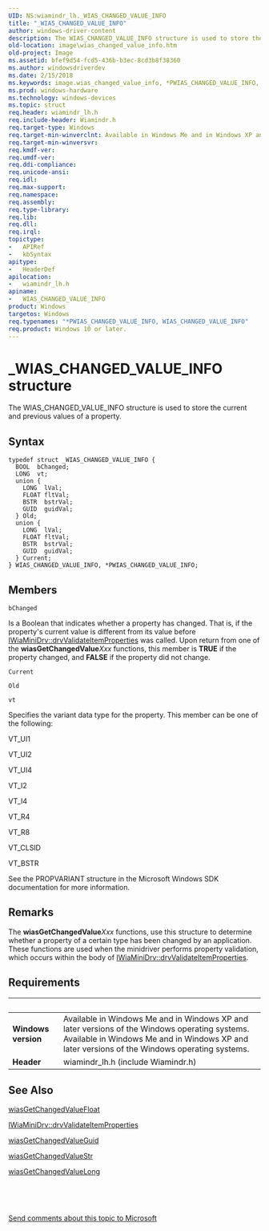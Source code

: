```yaml
---
UID: NS:wiamindr_lh._WIAS_CHANGED_VALUE_INFO
title: "_WIAS_CHANGED_VALUE_INFO"
author: windows-driver-content
description: The WIAS_CHANGED_VALUE_INFO structure is used to store the current and previous values of a property.
old-location: image\wias_changed_value_info.htm
old-project: Image
ms.assetid: bfef9d54-fcd5-436b-b3ec-8cd3b8f38360
ms.author: windowsdriverdev
ms.date: 2/15/2018
ms.keywords: image.wias_changed_value_info, *PWIAS_CHANGED_VALUE_INFO, wiastrct_0c1c5e66-1f26-471f-9916-117460b6a373.xml, WIAS_CHANGED_VALUE_INFO structure [Imaging Devices], WIAS_CHANGED_VALUE_INFO, wiamindr_lh/PWIAS_CHANGED_VALUE_INFO, wiamindr_lh/WIAS_CHANGED_VALUE_INFO, PWIAS_CHANGED_VALUE_INFO, PWIAS_CHANGED_VALUE_INFO structure pointer [Imaging Devices], _WIAS_CHANGED_VALUE_INFO
ms.prod: windows-hardware
ms.technology: windows-devices
ms.topic: struct
req.header: wiamindr_lh.h
req.include-header: Wiamindr.h
req.target-type: Windows
req.target-min-winverclnt: Available in Windows Me and in Windows XP and later versions of the Windows operating systems.
req.target-min-winversvr: 
req.kmdf-ver: 
req.umdf-ver: 
req.ddi-compliance: 
req.unicode-ansi: 
req.idl: 
req.max-support: 
req.namespace: 
req.assembly: 
req.type-library: 
req.lib: 
req.dll: 
req.irql: 
topictype:
-	APIRef
-	kbSyntax
apitype:
-	HeaderDef
apilocation:
-	wiamindr_lh.h
apiname:
-	WIAS_CHANGED_VALUE_INFO
product: Windows
targetos: Windows
req.typenames: "*PWIAS_CHANGED_VALUE_INFO, WIAS_CHANGED_VALUE_INFO"
req.product: Windows 10 or later.
---
```


# _WIAS_CHANGED_VALUE_INFO structure
The WIAS_CHANGED_VALUE_INFO structure is used to store the current and previous values of a property.

## Syntax
````
typedef struct _WIAS_CHANGED_VALUE_INFO {
  BOOL  bChanged;
  LONG  vt;
  union {
    LONG  lVal;
    FLOAT fltVal;
    BSTR  bstrVal;
    GUID  guidVal;
  } Old;
  union {
    LONG  lVal;
    FLOAT fltVal;
    BSTR  bstrVal;
    GUID  guidVal;
  } Current;
} WIAS_CHANGED_VALUE_INFO, *PWIAS_CHANGED_VALUE_INFO;
````

## Members


`bChanged`

Is a Boolean that indicates whether a property has changed. That is, if the property's current value is different from its value before <a href="https://msdn.microsoft.com/library/windows/hardware/ff545017">IWiaMiniDrv::drvValidateItemProperties</a> was called. Upon return from one of the <b>wiasGetChangedValue</b><i>Xxx</i> functions, this member is <b>TRUE</b> if the property changed, and <b>FALSE</b> if the property did not change.

`Current`



`Old`



`vt`

Specifies the variant data type for the property. This member can be one of the following:

VT_UI1

VT_UI2

VT_UI4

VT_I2

VT_I4

VT_R4

VT_R8

VT_CLSID

VT_BSTR

See the PROPVARIANT structure in the Microsoft Windows SDK documentation for more information.

## Remarks
The <b>wiasGetChangedValue</b><i>Xxx</i> functions, use this structure to determine whether a property of a certain type has been changed by an application. These functions are used when the minidriver performs property validation, which occurs within the body of <a href="https://msdn.microsoft.com/library/windows/hardware/ff545017">IWiaMiniDrv::drvValidateItemProperties</a>.

## Requirements
| &nbsp; | &nbsp; |
| ---- |:---- |
| **Windows version** | Available in Windows Me and in Windows XP and later versions of the Windows operating systems. Available in Windows Me and in Windows XP and later versions of the Windows operating systems. |
| **Header** | wiamindr_lh.h (include Wiamindr.h) |

## See Also

<a href="..\wiamdef\nf-wiamdef-wiasgetchangedvaluefloat.md">wiasGetChangedValueFloat</a>



<a href="https://msdn.microsoft.com/library/windows/hardware/ff545017">IWiaMiniDrv::drvValidateItemProperties</a>



<a href="..\wiamdef\nf-wiamdef-wiasgetchangedvalueguid.md">wiasGetChangedValueGuid</a>



<a href="..\wiamdef\nf-wiamdef-wiasgetchangedvaluestr.md">wiasGetChangedValueStr</a>



<a href="..\wiamdef\nf-wiamdef-wiasgetchangedvaluelong.md">wiasGetChangedValueLong</a>



 

 

<a href="mailto:wsddocfb@microsoft.com?subject=Documentation%20feedback [Image\image]:%20WIAS_CHANGED_VALUE_INFO structure%20 RELEASE:%20(2/15/2018)&amp;body=%0A%0APRIVACY STATEMENT%0A%0AWe use your feedback to improve the documentation. We don't use your email address for any other purpose, and we'll remove your email address from our system after the issue that you're reporting is fixed. While we're working to fix this issue, we might send you an email message to ask for more info. Later, we might also send you an email message to let you know that we've addressed your feedback.%0A%0AFor more info about Microsoft's privacy policy, see http://privacy.microsoft.com/en-us/default.aspx." title="Send comments about this topic to Microsoft">Send comments about this topic to Microsoft</a>